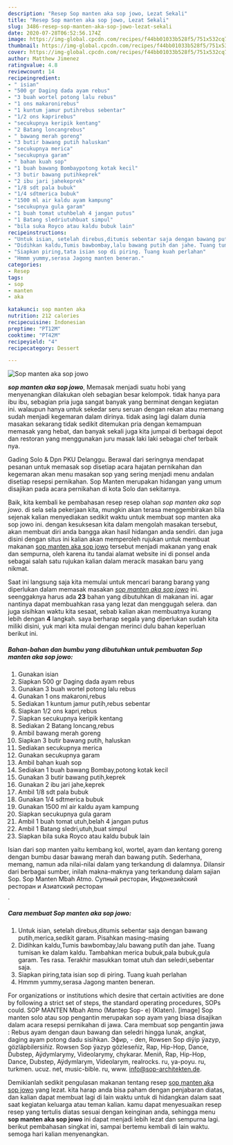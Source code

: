 ```yaml
---
description: "Resep Sop manten aka sop jowo, Lezat Sekali"
title: "Resep Sop manten aka sop jowo, Lezat Sekali"
slug: 3486-resep-sop-manten-aka-sop-jowo-lezat-sekali
date: 2020-07-28T06:52:56.174Z
image: https://img-global.cpcdn.com/recipes/f44bb01033b528f5/751x532cq70/sop-manten-aka-sop-jowo-foto-resep-utama.jpg
thumbnail: https://img-global.cpcdn.com/recipes/f44bb01033b528f5/751x532cq70/sop-manten-aka-sop-jowo-foto-resep-utama.jpg
cover: https://img-global.cpcdn.com/recipes/f44bb01033b528f5/751x532cq70/sop-manten-aka-sop-jowo-foto-resep-utama.jpg
author: Matthew Jimenez
ratingvalue: 4.8
reviewcount: 14
recipeingredient:
- " isian"
- "500 gr Daging dada ayam rebus"
- "3 buah wortel potong lalu rebus"
- "1 ons makaronirebus"
- "1 kuntum jamur putihrebus sebentar"
- "1/2 ons kaprirebus"
- "secukupnya keripik kentang"
- "2 Batang loncangrebus"
- " bawang merah goreng"
- "3 butir bawang putih haluskan"
- "secukupnya merica"
- "secukupnya garam"
- " bahan kuah sop"
- "1 buah bawang Bombaypotong kotak kecil"
- "3 butir bawang putihkeprek"
- "2 ibu jari jahekeprek"
- "1/8 sdt pala bubuk"
- "1/4 sdtmerica bubuk"
- "1500 ml air kaldu ayam kampung"
- "secukupnya gula garam"
- "1 buah tomat utuhbelah 4 jangan putus"
- "1 Batang sledriutuhbuat simpul"
- "bila suka Royco atau kaldu bubuk lain"
recipeinstructions:
- "Untuk isian, setelah direbus,ditumis sebentar saja dengan bawang putih,merica,sedikit garam. Pisahkan masing-masing"
- "Didihkan kaldu,Tumis bawbombay,lalu bawang putih dan jahe. Tuang tumisan ke dalam kaldu. Tambahkan merica bubuk,pala bubuk,gula garam. Tes rasa. Terakhir masukkan tomat utuh dan seledri,sebentar saja."
- "Siapkan piring,tata isian sop di piring. Tuang kuah perlahan"
- "Hmmm yummy,serasa Jagong manten beneran."
categories:
- Resep
tags:
- sop
- manten
- aka

katakunci: sop manten aka 
nutrition: 212 calories
recipecuisine: Indonesian
preptime: "PT12M"
cooktime: "PT42M"
recipeyield: "4"
recipecategory: Dessert

---
```



![Sop manten aka sop jowo](https://img-global.cpcdn.com/recipes/f44bb01033b528f5/751x532cq70/sop-manten-aka-sop-jowo-foto-resep-utama.jpg)

<b><i>sop manten aka sop jowo</i></b>, Memasak menjadi suatu hobi yang menyenangkan dilakukan oleh sebagian besar kelompok. tidak hanya para ibu ibu, sebagian pria juga sangat banyak yang berminat dengan kegiatan ini. walaupun hanya untuk sekedar seru seruan dengan rekan atau memang sudah menjadi kegemaran dalam dirinya. tidak asing lagi dalam dunia masakan sekarang tidak sedikit ditemukan pria dengan kemampuan memasak yang hebat, dan banyak sekali juga kita jumpai di berbagai depot dan restoran yang menggunakan juru masak laki laki sebagai chef terbaik nya.

Gading Solo &amp; Dpn PKU Delanggu. Berawal dari seringnya mendapat pesanan untuk memasak sop disetiap acara hajatan pernikahan dan kegemaran akan menu masakan sop yang sering menjadi menu andalan disetiap resepsi pernikahan. Sop Manten merupakan hidangan yang umum disajikan pada acara pernikahan di kota Solo dan sekitarnya.

Baik, kita kembali ke pembahasan resep resep olahan <i>sop manten aka sop jowo</i>. di sela sela pekerjaan kita, mungkin akan terasa menggembirakan bila sejenak kalian menyediakan sedikit waktu untuk membuat sop manten aka sop jowo ini. dengan kesuksesan kita dalam mengolah masakan tersebut, akan membuat diri anda bangga akan hasil hidangan anda sendiri. dan juga disini dengan situs ini kalian akan memperoleh rujukan untuk membuat makanan <u>sop manten aka sop jowo</u> tersebut menjadi makanan yang enak dan sempurna, oleh karena itu tandai alamat website ini di ponsel anda sebagai salah satu rujukan kalian dalam meracik masakan baru yang nikmat.


Saat ini langsung saja kita memulai untuk mencari barang barang yang diperlukan dalam memasak masakan <u><i>sop manten aka sop jowo</i></u> ini. seenggaknya harus ada <b>23</b> bahan yang dibutuhkan di makanan ini. agar nantinya dapat membuahkan rasa yang lezat dan menggugah selera. dan juga sisihkan waktu kita sesaat, sebab kalian akan membuatnya kurang lebih dengan <b>4</b> langkah. saya berharap segala yang diperlukan sudah kita miliki disini, yuk mari kita mulai dengan merinci dulu bahan keperluan berikut ini.

<!--inarticleads1-->

##### Bahan-bahan dan bumbu yang dibutuhkan untuk pembuatan Sop manten aka sop jowo:

1. Gunakan  isian
1. Siapkan 500 gr Daging dada ayam rebus
1. Gunakan 3 buah wortel potong lalu rebus
1. Gunakan 1 ons makaroni,rebus
1. Sediakan 1 kuntum jamur putih,rebus sebentar
1. Siapkan 1/2 ons kapri,rebus
1. Siapkan secukupnya keripik kentang
1. Sediakan 2 Batang loncang,rebus
1. Ambil  bawang merah goreng
1. Siapkan 3 butir bawang putih, haluskan
1. Sediakan secukupnya merica
1. Gunakan secukupnya garam
1. Ambil  bahan kuah sop
1. Sediakan 1 buah bawang Bombay,potong kotak kecil
1. Gunakan 3 butir bawang putih,keprek
1. Gunakan 2 ibu jari jahe,keprek
1. Ambil 1/8 sdt pala bubuk
1. Gunakan 1/4 sdtmerica bubuk
1. Gunakan 1500 ml air kaldu ayam kampung
1. Siapkan secukupnya gula garam
1. Ambil 1 buah tomat utuh,belah 4 jangan putus
1. Ambil 1 Batang sledri,utuh,buat simpul
1. Siapkan bila suka Royco atau kaldu bubuk lain


Isian dari sop manten yaitu kembang kol, wortel, ayam dan kentang goreng dengan bumbu dasar bawang merah dan bawang putih. Sederhana, memang, namun ada nilai-nilai dalam yang terkandung di dalamnya. Dilansir dari berbagai sumber, inilah makna-maknya yang terkandung dalam sajian Sop. Sop Manten Mbah Atmo. Супный ресторан, Индонезийский ресторан и Азиатский ресторан$$$$. 

<!--inarticleads2-->

##### Cara membuat Sop manten aka sop jowo:

1. Untuk isian, setelah direbus,ditumis sebentar saja dengan bawang putih,merica,sedikit garam. Pisahkan masing-masing
1. Didihkan kaldu,Tumis bawbombay,lalu bawang putih dan jahe. Tuang tumisan ke dalam kaldu. Tambahkan merica bubuk,pala bubuk,gula garam. Tes rasa. Terakhir masukkan tomat utuh dan seledri,sebentar saja.
1. Siapkan piring,tata isian sop di piring. Tuang kuah perlahan
1. Hmmm yummy,serasa Jagong manten beneran.


For organizations or institutions which desire that certain activities are done by following a strict set of steps, the standard operating procedures, SOPs could. SOP MANTEN Mbah Atmo (Mantep Sop- e) (Klaten). [image] Sop manten solo atau sop pengantin merupakan sop ayam yang biasa disajikan dalam acara resepsi pernikahan di jawa. Cara membuat sop pengantin jawa : Rebus ayam dengan daun bawang dan seledri hingga lunak, angkat, daging ayam potong dadu sisihkan. Эфир, - den, Rowsen Sop diÿip ÿazyp, gözläpbilersiñiz. Rowsen Sop ÿazyp gözleseñiz, Rap, Hip-Hop, Dance, Dubstep, Aÿdymlarymy, Videolarymy, chykarar. Meniñ, Rap, Hip-Hop, Dance, Dubstep, Aÿdymlarym, Videolarym, realrocks. ru, ya-poyu. ru, turkmen. ucuz. net, music-bible. ru, www. info@sop-architekten.de. 

Demikianlah sedikit pengulasan makanan tentang resep <u>sop manten aka sop jowo</u> yang lezat. kita harap anda bisa paham dengan penjabaran diatas, dan kalian dapat membuat lagi di lain waktu untuk di hidangkan dalam saat saat kegiatan keluarga atau teman kalian. kamu dapat menyesuaikan resep resep yang tertulis diatas sesuai dengan keinginan anda, sehingga menu <b>sop manten aka sop jowo</b> ini dapat menjadi lebih lezat dan sempurna lagi. berikut pembahasan singkat ini, sampai bertemu kembali di lain waktu. semoga hari kalian menyenangkan.
